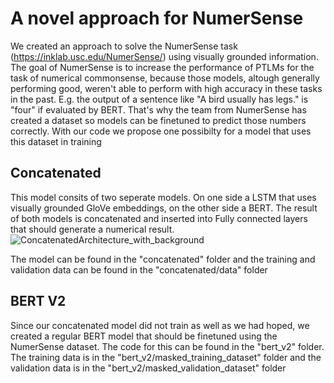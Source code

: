 # A novel approach for NumerSense
We created an approach to solve the NumerSense task (https://inklab.usc.edu/NumerSense/) using visually grounded information. 
The goal of NumerSense is to increase the performance of PTLMs for the task of numerical commonsense, because those models, altough generally performing good, weren't able to perform with high accuracy in these tasks in the past. 
E.g. the output of a sentence like "A bird usually has <MASK> legs." is "four" if evaluated by BERT. That's why the team from NumerSense has created a dataset so models can be finetuned to predict those numbers correctly.
With our code we propose one possibilty for a model that uses this dataset in training

## Concatenated
This model consits of two seperate models. On one side a LSTM that uses visually grounded GloVe embeddings, on the other side a BERT. 
The result of both models is concatenated and inserted into Fully connected layers that should generate a numerical result.
![ConcatenatedArchitecture_with_background](https://github.com/FlorianLaustererUniTuebingen/Computergraphics/assets/165826773/0a56e475-8726-4471-896f-99911d07aa3b)

The model can be found in the "concatenated" folder and the training and validation data can be found in the "concatenated/data" folder

## BERT V2
Since our concatenated model did not train as well as we had hoped, we created a regular BERT model that should be finetuned using the NumerSense dataset. 
The code for this can be found in the "bert_v2" folder. The training data is in the "bert_v2/masked_training_dataset" folder and the validation data is in the "bert_v2/masked_validation_dataset" folder
